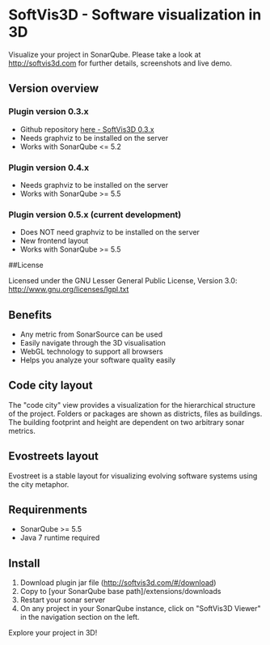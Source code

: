 # SoftVis3D - Software visualization in 3D

Visualize your project in SonarQube. Please take a look at http://softvis3d.com for further details, screenshots and live demo.

## Version overview

### Plugin version 0.3.x

* Github repository [here - SoftVis3D 0.3.x](https://github.com/stefanrinderle/sonar-softvis3d-plugin)
* Needs graphviz to be installed on the server
* Works with SonarQube <= 5.2

### Plugin version 0.4.x

* Needs graphviz to be installed on the server
* Works with SonarQube >= 5.5

### Plugin version 0.5.x (current development)

* Does NOT need graphviz to be installed on the server
* New frontend layout
* Works with SonarQube >= 5.5

##License

Licensed under the GNU Lesser General Public License, Version 3.0: http://www.gnu.org/licenses/lgpl.txt

## Benefits

- Any metric from SonarSource can be used
- Easily navigate through the 3D visualisation
- WebGL technology to support all browsers
- Helps you analyze your software quality easily

## Code city layout

The "code city" view provides a visualization for the hierarchical structure of the project. Folders or packages are shown as districts, files as buildings. The building footprint and height are dependent on two arbitrary sonar metrics.

## Evostreets layout

Evostreet is a stable layout for visualizing evolving software systems using the city metaphor.

## Requirenments

* SonarQube >= 5.5
* Java 7 runtime required

## Install

1. Download plugin jar file (http://softvis3d.com/#/download)
2. Copy to [your SonarQube base path]/extensions/downloads
3. Restart your sonar server
4. On any project in your SonarQube instance, click on "SoftVis3D Viewer" in the navigation section on the left.

Explore your project in 3D!
